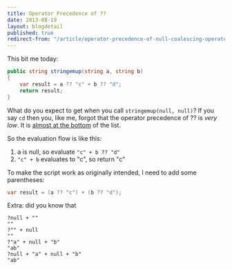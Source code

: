 ```yaml
---
title: Operator Precedence of ??
date: 2013-08-19
layout: blogdetail
published: true
redirect-from: "/article/operator-precedence-of-null-coalescing-operator/"
---
```


This bit me today:

```c#
public string stringemup(string a, string b)
{
    var result = a ?? "c" + b ?? "d";
    return result;
}
```

What do you expect to get when you call `stringemup(null, null)`? If you say `cd` then you, like me, forgot that the operator precedence of ?? is *very low*. It is [almost at the bottom](http://msdn.microsoft.com/en-us/library/6a71f45d.aspx) of the list.

So the evaluation flow is like this:

1. a is null, so evaluate `"c" + b ?? "d"`
2. `"c" + b` evaluates to "c", so return "c"

To make the script work as originally intended, I need to add some parentheses:

```c#
var result = (a ?? "c") + (b ?? "d");
```

Extra: did you know that

    ?null + ""
    ""
    ?"" + null
    ""
    ?"a" + null + "b"
    "ab"
    ?null + "a" + null + "b"
    "ab"
